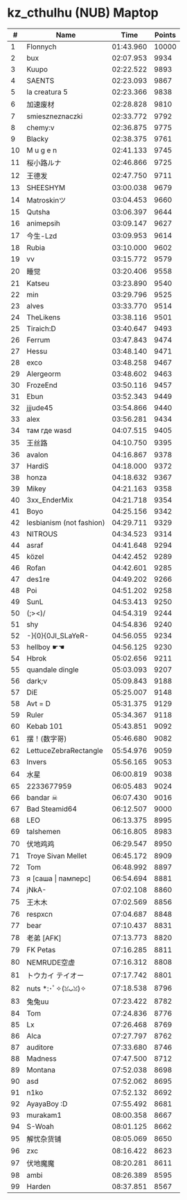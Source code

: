 # kz_cthulhu (NUB) Maptop

|  # | Name | Time | Points |
|-------------- | -------------- | -------------- | -------------- | 
| 1 | Flonnych | 01:43.960 | 10000 | 
| 2 | bux | 02:07.953 | 9934 | 
| 3 | Kuupo | 02:22.522 | 9893 | 
| 4 | SAENTS | 02:23.093 | 9867 | 
| 5 | la creatura 5 | 02:23.366 | 9838 | 
| 6 | 加速废材 | 02:28.828 | 9810 | 
| 7 | smieszneznaczki | 02:33.772 | 9792 | 
| 8 | chemy:v | 02:36.875 | 9775 | 
| 9 | Blacky | 02:38.375 | 9761 | 
| 10 | M u g e n | 02:41.133 | 9745 | 
| 11 | 桜小路ルナ | 02:46.866 | 9725 | 
| 12 | 王德发 | 02:47.750 | 9711 | 
| 13 | SHEESHYM | 03:00.038 | 9679 | 
| 14 | Matroskinツ | 03:04.453 | 9660 | 
| 15 | Qutsha | 03:06.397 | 9644 | 
| 16 | animepsih | 03:09.147 | 9627 | 
| 17 | 今生-Lzd | 03:09.953 | 9614 | 
| 18 | Rubia | 03:10.000 | 9602 | 
| 19 | vv | 03:15.772 | 9579 | 
| 20 | 睡觉 | 03:20.406 | 9558 | 
| 21 | Katseu | 03:23.890 | 9540 | 
| 22 | min | 03:29.796 | 9525 | 
| 23 | alves | 03:33.770 | 9514 | 
| 24 | TheLikens | 03:38.116 | 9501 | 
| 25 | Tiraich:D | 03:40.647 | 9493 | 
| 26 | Ferrum | 03:47.843 | 9474 | 
| 27 | Hessu | 03:48.140 | 9471 | 
| 28 | exco | 03:48.258 | 9467 | 
| 29 | Alergeorm | 03:48.602 | 9463 | 
| 30 | FrozeEnd | 03:50.116 | 9457 | 
| 31 | Ebun | 03:52.343 | 9449 | 
| 32 | jjjude45 | 03:54.866 | 9440 | 
| 33 | alex | 03:56.281 | 9434 | 
| 34 | там где wasd | 04:07.515 | 9405 | 
| 35 | 王丝路 | 04:10.750 | 9395 | 
| 36 | avalon | 04:16.867 | 9378 | 
| 37 | HardiS | 04:18.000 | 9372 | 
| 38 | honza | 04:18.632 | 9367 | 
| 39 | Mikey | 04:21.163 | 9358 | 
| 40 | 3xx_EnderMix | 04:21.718 | 9354 | 
| 41 | Boyo | 04:25.156 | 9342 | 
| 42 | lesbianism (not fashion) | 04:29.711 | 9329 | 
| 43 | NITROUS | 04:34.523 | 9314 | 
| 44 | asraf | 04:41.648 | 9294 | 
| 45 | közel | 04:42.452 | 9289 | 
| 46 | Rofan | 04:42.601 | 9285 | 
| 47 | des1re | 04:49.202 | 9266 | 
| 48 | Poi | 04:51.202 | 9258 | 
| 49 | SunL | 04:53.413 | 9250 | 
| 50 | (;><)/ | 04:54.319 | 9244 | 
| 51 | shy | 04:54.836 | 9240 | 
| 52 | -}{0}{0JI_SLaYeR- | 04:56.055 | 9234 | 
| 53 | hellboy ☛☚ | 04:56.125 | 9230 | 
| 54 | Hbrok | 05:02.656 | 9211 | 
| 55 | quandale dingle | 05:03.093 | 9207 | 
| 56 | dark;v | 05:09.843 | 9188 | 
| 57 | DiE | 05:25.007 | 9148 | 
| 58 | Avt = D | 05:31.375 | 9129 | 
| 59 | Ruler | 05:34.367 | 9118 | 
| 60 | Kebab 101 | 05:43.851 | 9092 | 
| 61 | 摆！(数字哥) | 05:46.680 | 9082 | 
| 62 | LettuceZebraRectangle | 05:54.976 | 9059 | 
| 63 | Invers | 05:56.165 | 9053 | 
| 64 | 水星 | 06:00.819 | 9038 | 
| 65 | 2233677959 | 06:05.483 | 9024 | 
| 66 | bandar ☠ | 06:07.430 | 9016 | 
| 67 | Bad Steamid64 | 06:12.507 | 9000 | 
| 68 | LEO | 06:13.375 | 8995 | 
| 69 | talshemen | 06:16.805 | 8983 | 
| 70 | 伏地鸡鸡 | 06:29.547 | 8950 | 
| 71 | Troye Sivan Mellet | 06:45.172 | 8909 | 
| 72 | Tom | 06:48.992 | 8897 | 
| 73 | я [саша \| памперс] | 06:54.694 | 8881 | 
| 74 | jNkA- | 07:02.108 | 8860 | 
| 75 | 王木木 | 07:02.569 | 8856 | 
| 76 | respxcn | 07:04.687 | 8848 | 
| 77 | bear | 07:10.437 | 8831 | 
| 78 | 老弟 [AFK] | 07:13.773 | 8820 | 
| 79 | FK Petas | 07:16.285 | 8811 | 
| 80 | NEMRUDE空虚 | 07:16.312 | 8808 | 
| 81 | トウカイ テイオー | 07:17.742 | 8801 | 
| 82 | nuts *:･ﾟ✧(ꈍᴗꈍ)✧ | 07:18.538 | 8796 | 
| 83 | 兔兔uu | 07:23.422 | 8782 | 
| 84 | Tom | 07:24.836 | 8776 | 
| 85 | Lx | 07:26.468 | 8769 | 
| 86 | Alca | 07:27.797 | 8762 | 
| 87 | auditore | 07:33.680 | 8746 | 
| 88 | Madness | 07:47.500 | 8712 | 
| 89 | Montana | 07:52.038 | 8698 | 
| 90 | asd | 07:52.062 | 8695 | 
| 91 | n1ko | 07:52.132 | 8692 | 
| 92 | AyayaBoy :D | 07:55.492 | 8681 | 
| 93 | murakam1 | 08:00.358 | 8667 | 
| 94 | S-Woah | 08:01.125 | 8662 | 
| 95 | 解忧杂货铺 | 08:05.069 | 8650 | 
| 96 | zxc | 08:16.422 | 8623 | 
| 97 | 伏地魔魔 | 08:20.281 | 8611 | 
| 98 | ambi | 08:26.389 | 8595 | 
| 99 | Harden | 08:37.851 | 8567 | 

